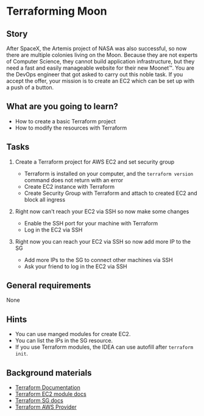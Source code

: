 # Terraforming Moon

## Story

After SpaceX, the Artemis project of NASA was also successful, so now there are multiple colonies living on the Moon. Because they are not experts of Computer Science, they cannot build application infrastructure, but they need a fast and easily manageable website for their new Moonet™. You are the DevOps engineer that got asked to carry out this noble task. If you accept the offer, your mission is to create an EC2 which can be set up with a push of a button.

## What are you going to learn?

- How to create a basic Terraform project
- How to modify the resources with Terraform

## Tasks

1. Create a Terraform project for AWS EC2 and set security group
    - Terraform is installed on your computer, and the ```terraform version``` command does not return with an error
    - Create EC2 instance with Terraform
    - Create Security Group with Terraform and attach to created EC2 and block all ingress

2. Right now can't reach your EC2 via SSH so now make some changes
    - Enable the SSH port for your machine with Terraform
    - Log in the EC2 via SSH

3. Right now you can reach your EC2 via SSH so now add more IP to the SG
    - Add more IPs to the SG to connect other machines via SSH
    - Ask your friend to log in the EC2 via SSH

## General requirements

None

## Hints

- You can use manged modules for create EC2.
- You can list the IPs in the SG resource.
- If you use Terraform modules, the IDEA can use autofill after ```terraform init```.

## Background materials

- <i class="far fa-book-open"></i> [Terraform Documentation](https://www.terraform.io/docs/index.html)
- <i class="far fa-book-open"></i> [Terraform EC2 module docs](https://registry.terraform.io/modules/terraform-aws-modules/ec2-instance/aws/latest)
- <i class="far fa-book-open"></i> [Terraform SG docs](https://registry.terraform.io/providers/hashicorp/aws/latest/docs/resources/security_group)
- <i class="far fa-exclamation"></i> [Terraform AWS Provider](https://registry.terraform.io/providers/hashicorp/aws/latest/docs)
